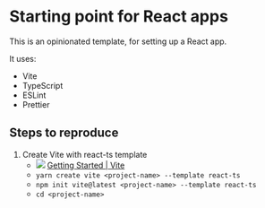 # Starting point for React apps

This is an opinionated template, for setting up a React app.

It uses:

- Vite
- TypeScript
- ESLint
- Prettier

## Steps to reproduce

1. Create Vite with react-ts template
   - ![](https://www.google.com/s2/favicons?domain=vitejs.dev) [Getting Started | Vite](https://vitejs.dev/guide/)
   - `yarn create vite <project-name> --template react-ts`
   - `npm init vite@latest <project-name> --template react-ts`
   - `cd <project-name>`
